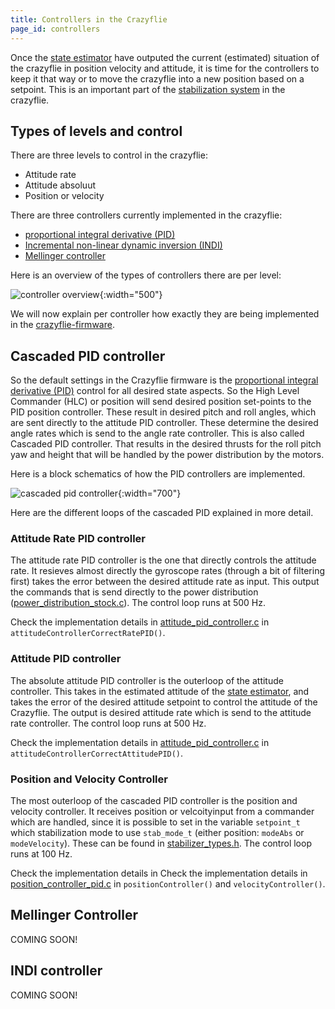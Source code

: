 ```yaml
---
title: Controllers in the Crazyflie
page_id: controllers
---
```


Once the [state estimator](/functional-areas/state_estimators/) have outputed the current (estimated) situation of the crazyflie in position velocity and attitude, it is time for the controllers to keep it that way or to move the crazyflie into a new position based on a setpoint. This is an important part of the [stabilization system](/functional-areas/sensor_to_control/) in the crazyflie. 

## Types of levels and control
There are three levels to control in the crazyflie:
* Attitude rate
* Attitude absoluut
* Position or velocity




There are three controllers currently implemented in the crazyflie:
* [proportional integral derivative (PID)](#cascaded-pid-controller)
* [Incremental non-linear dynamic inversion (INDI)](#indi-controller)
* [Mellinger controller](#mellinger-controller)

Here is an overview of the types of controllers there are per level:

![controller overview](/images/controller_overview.png){:width="500"}

We will now explain per controller how exactly they are being implemented in the [crazyflie-firmware](https://github.com/bitcraze/crazyflie-firmware/).

## Cascaded PID controller


So the default settings in the Crazyflie firmware is the [proportional integral derivative (PID)](https://en.wikipedia.org/wiki/PID_controller) control for all desired state aspects. So the High Level Commander (HLC) or position will send desired position set-points to the PID position controller. These result in desired pitch and roll angles, which are sent directly to the attitude PID controller. These determine the desired angle rates which is send to the angle rate controller. This is also called Cascaded PID controller. That results in the desired thrusts for the roll pitch yaw and height that will be handled by the power distribution by the motors. 


Here is a block schematics of how the PID controllers are implemented.

![cascaded pid controller](/images/cascaded_pid_controller.png){:width="700"}

Here are the different loops of the cascaded PID explained in more detail.

### Attitude Rate PID controller

The attitude rate PID controller is the one that directly controls the attitude rate. It resieves almost directly the gyroscope rates (through a bit of filtering first) takes the error between the desired attitude rate as input. This output the commands that is send directly to the power distribution ([power_distribution_stock.c](https://github.com/bitcraze/crazyflie-firmware/blob/master/src/modules/src/power_distribution_stock.c)). The control loop runs at 500 Hz.

Check the implementation details in [attitude_pid_controller.c](https://github.com/bitcraze/crazyflie-firmware/blob/master/src/modules/src/attitude_pid_controller.c) in `attitudeControllerCorrectRatePID()`.

### Attitude PID controller

The absolute attitude PID controller is the outerloop of the attitude controller. This takes in the estimated attitude of the [state estimator](/functional-areas/state_estimators/), and takes the error of the desired attitude setpoint to control the attitude of the Crazyflie. The output is desired attitude rate which is send to the attitude rate controller. The control loop runs at 500 Hz.

Check the implementation details in [attitude_pid_controller.c](https://github.com/bitcraze/crazyflie-firmware/blob/master/src/modules/src/attitude_pid_controller.c) in `attitudeControllerCorrectAttitudePID()`.

### Position and Velocity Controller

The most outerloop of the cascaded PID controller is the position and velocity controller. It receives position or velcoityinput from a commander which are handled, since it is possible to set in the variable `setpoint_t` which  stabilization mode to use `stab_mode_t` (either position:  `modeAbs` or `modeVelocity`). These can be found in [stabilizer_types.h](https://github.com/bitcraze/crazyflie-firmware/blob/master/src/modules/interface/stabilizer_types.h). The control loop runs at 100 Hz.

Check the implementation details in Check the implementation details in [position_controller_pid.c](https://github.com/bitcraze/crazyflie-firmware/blob/master/src/modules/src/position_controller_pid.c) in `positionController()` and  `velocityController()`. 

## Mellinger Controller
COMING SOON!

## INDI controller
COMING SOON!

